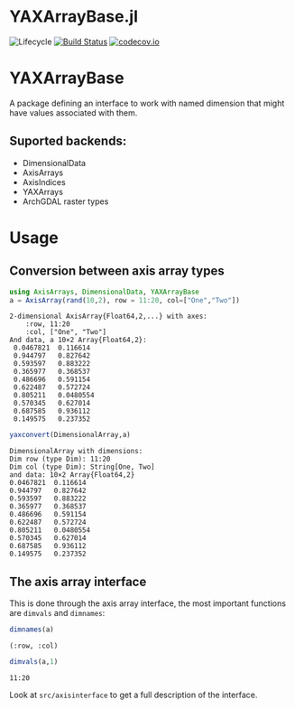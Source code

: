 # YAXArrayBase.jl

![Lifecycle](https://img.shields.io/badge/lifecycle-maturing-blue.svg)<!--
![Lifecycle](https://img.shields.io/badge/lifecycle-stable-green.svg)
![Lifecycle](https://img.shields.io/badge/lifecycle-retired-orange.svg)
![Lifecycle](https://img.shields.io/badge/lifecycle-archived-red.svg)
![Lifecycle](https://img.shields.io/badge/lifecycle-dormant-blue.svg) -->
[![Build Status](https://travis-ci.com/meggart/YAXArrayBase.jl.svg?branch=master)](https://travis-ci.com/meggart/YAXArrayBase.jl)
[![codecov.io](http://codecov.io/github/meggart/YAXArrayBase.jl/coverage.svg?branch=master)](http://codecov.io/github/meggart/YAXArrayBase.jl?branch=master)

# YAXArrayBase

A package defining an interface to work with named dimension that might have values associated with them.

## Suported backends:

- DimensionalData
- AxisArrays
- AxisIndices
- YAXArrays
- ArchGDAL raster types

# Usage

## Conversion between axis array types

````julia
using AxisArrays, DimensionalData, YAXArrayBase
a = AxisArray(rand(10,2), row = 11:20, col=["One","Two"])
````
````
2-dimensional AxisArray{Float64,2,...} with axes:
    :row, 11:20
    :col, ["One", "Two"]
And data, a 10×2 Array{Float64,2}:
 0.0467821  0.116614
 0.944797   0.827642
 0.593597   0.883222
 0.365977   0.368537
 0.486696   0.591154
 0.622487   0.572724
 0.805211   0.0480554
 0.570345   0.627014
 0.687585   0.936112
 0.149575   0.237352
 ````

 ````julia
 yaxconvert(DimensionalArray,a)
 ````
 ````
 DimensionalArray with dimensions:
 Dim row (type Dim): 11:20
 Dim col (type Dim): String[One, Two]
and data: 10×2 Array{Float64,2}
 0.0467821  0.116614
 0.944797   0.827642
 0.593597   0.883222
 0.365977   0.368537
 0.486696   0.591154
 0.622487   0.572724
 0.805211   0.0480554
 0.570345   0.627014
 0.687585   0.936112
 0.149575   0.237352
````

## The axis array interface

This is done through the axis array interface, the most important functions are `dimvals` and `dimnames`:

````julia
dimnames(a)
````
````
(:row, :col)
````

````julia
dimvals(a,1)
````
````
11:20
````

Look at `src/axisinterface` to get a full description of the interface.
